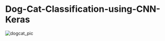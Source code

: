 # Dog-Cat-Classification-using-CNN-Keras
![dogcat_pic](https://user-images.githubusercontent.com/42671977/83595334-55f87f80-a57f-11ea-8bb2-2e9b74cb2c86.png)
